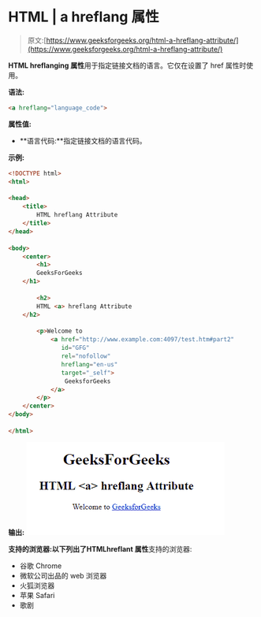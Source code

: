 # HTML | a hreflang 属性

> 原文:[https://www.geeksforgeeks.org/html-a-hreflang-attribute/](https://www.geeksforgeeks.org/html-a-hreflang-attribute/)

**HTML hreflanging 属性**用于指定链接文档的语言。它仅在设置了 href 属性时使用。

**语法:**

```html
<a hreflang="language_code">
```

**属性值:**

*   **语言代码:**指定链接文档的语言代码。

**示例:**

```html
<!DOCTYPE html>
<html>

<head>
    <title>
        HTML hreflang Attribute
    </title>
</head>

<body>
    <center>
        <h1> 
        GeeksForGeeks 
    </h1>

        <h2> 
        HTML <a> hreflang Attribute 
    </h2>

        <p>Welcome to
            <a href="http://www.example.com:4097/test.htm#part2" 
               id="GFG" 
               rel="nofollow" 
               hreflang="en-us" 
               target="_self"> 
                GeeksforGeeks 
            </a>
        </p>
    </center>
</body>

</html>
```

**输出:**
![](img/ac84eb66b5205d3901499920598775d7.png)

**支持的浏览器:**以下列出了**HTML<a>hreflant 属性**支持的浏览器:

*   谷歌 Chrome
*   微软公司出品的 web 浏览器
*   火狐浏览器
*   苹果 Safari
*   歌剧
